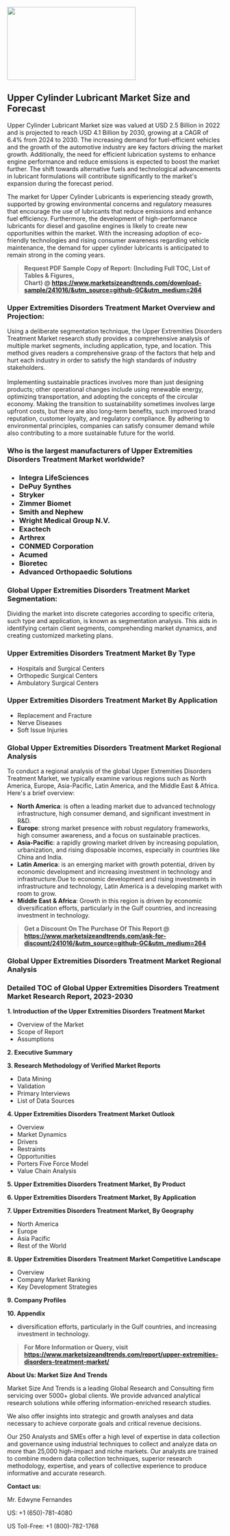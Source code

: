 <p><img class="alignnone size-medium wp-image-20088" src="https://ffe5etoiles.com/wp-content/uploads/2024/12/MST1-300x171.png" alt="" width="300" height="171" /></p><h2>Upper Cylinder Lubricant Market Size and Forecast</h2><p>Upper Cylinder Lubricant Market size was valued at USD 2.5 Billion in 2022 and is projected to reach USD 4.1 Billion by 2030, growing at a CAGR of 6.4% from 2024 to 2030. The increasing demand for fuel-efficient vehicles and the growth of the automotive industry are key factors driving the market growth. Additionally, the need for efficient lubrication systems to enhance engine performance and reduce emissions is expected to boost the market further. The shift towards alternative fuels and technological advancements in lubricant formulations will contribute significantly to the market's expansion during the forecast period.</p><p>The market for Upper Cylinder Lubricants is experiencing steady growth, supported by growing environmental concerns and regulatory measures that encourage the use of lubricants that reduce emissions and enhance fuel efficiency. Furthermore, the development of high-performance lubricants for diesel and gasoline engines is likely to create new opportunities within the market. With the increasing adoption of eco-friendly technologies and rising consumer awareness regarding vehicle maintenance, the demand for upper cylinder lubricants is anticipated to remain strong in the coming years.</p></p><blockquote id="" class=""><strong>Request PDF Sample Copy of Report: (Including Full TOC, List of Tables &amp; Figures, Chart)&nbsp;@&nbsp;<strong><a href="https://www.marketsizeandtrends.com/download-sample/241016/&utm_source=github-GC&utm_medium=264" target="_blank">https://www.marketsizeandtrends.com/download-sample/241016/&utm_source=github-GC&utm_medium=264</a></strong></strong></blockquote><h3 id="" class="">Upper Extremities Disorders Treatment Market&nbsp;Overview and Projection:</h3><p id="" class="">Using a deliberate segmentation technique, the Upper Extremities Disorders Treatment Market research study provides a comprehensive analysis of multiple market segments, including application, type, and location. This method gives readers a comprehensive grasp of the factors that help and hurt each industry in order to satisfy the high standards of industry stakeholders. <br /> <br />Implementing sustainable practices involves more than just designing products; other operational changes include using renewable energy, optimizing transportation, and adopting the concepts of the circular economy. Making the transition to sustainability sometimes involves large upfront costs, but there are also long-term benefits, such improved brand reputation, customer loyalty, and regulatory compliance. By adhering to environmental principles, companies can satisfy consumer demand while also contributing to a more sustainable future for the world.</p><h3 id="" class="">Who is the largest manufacturers of&nbsp;Upper Extremities Disorders Treatment Market worldwide?</h3><h3 class=""><p><ul><li>Integra LifeSciences </li><li> DePuy Synthes </li><li> Stryker </li><li> Zimmer Biomet </li><li> Smith and Nephew </li><li> Wright Medical Group N.V. </li><li> Exactech </li><li> Arthrex </li><li> CONMED Corporation </li><li> Acumed </li><li> Bioretec </li><li> Advanced Orthopaedic Solutions</li></ul></p></h3><h3 id="" class="">Global&nbsp;Upper Extremities Disorders Treatment Market Segmentation:</h3><p id="" class="">Dividing the market into discrete categories according to specific criteria, such type and application, is known as segmentation analysis. This aids in identifying certain client segments, comprehending market dynamics, and creating customized marketing plans.</p><h3 id="" class="">Upper Extremities Disorders Treatment Market&nbsp;By Type</h3><p><p><ul><li>Hospitals and Surgical Centers</li><li> Orthopedic Surgical Centers</li><li> Ambulatory Surgical Centers</p></li></ul></p></p><h3 id="" class="">Upper Extremities Disorders Treatment Market&nbsp;By Application</h3><p class=""><p><ul><li>Replacement and Fracture</li><li> Nerve Diseases</li><li> Soft Issue Injuries</li></ul></p></p><h3 id="" class="">Global Upper Extremities Disorders Treatment Market Regional Analysis</h3><p id="" class="">To conduct a regional analysis of the global Upper Extremities Disorders Treatment Market, we typically examine various regions such as North America, Europe, Asia-Pacific, Latin America, and the Middle East &amp; Africa. Here's a brief overview:</p><ul><li><strong>North America</strong>: is often a leading market due to advanced technology infrastructure, high consumer demand, and significant investment in R&amp;D.</li><li><strong>Europe</strong>: strong market presence with robust regulatory frameworks, high consumer awareness, and a focus on sustainable practices.</li><li><strong>Asia-Pacific</strong>: a rapidly growing market driven by increasing population, urbanization, and rising disposable incomes, especially in countries like China and India.</li><li><strong>Latin America</strong>: is an emerging market with growth potential, driven by economic development and increasing investment in technology and infrastructure.Due to economic development and rising investments in infrastructure and technology, Latin America is a developing market with room to grow.</li><li><strong>Middle East &amp; Africa</strong>: Growth in this region is driven by economic diversification efforts, particularly in the Gulf countries, and increasing investment in technology.</li></ul><blockquote id="" class=""><strong>Get a Discount On The Purchase Of This Report @ <strong><a href="https://www.marketsizeandtrends.com/ask-for-discount/241016/&utm_source=github-GC&utm_medium=264" target="_blank">https://www.marketsizeandtrends.com/ask-for-discount/241016/&utm_source=github-GC&utm_medium=264</a></strong></strong></blockquote><h3 id="" class="">Global Upper Extremities Disorders Treatment Market Regional Analysis</h3><h3 id="" class="">Detailed TOC of Global Upper Extremities Disorders Treatment Market Research Report, 2023-2030</h3><p id="" class=""><strong>1. Introduction of the Upper Extremities Disorders Treatment Market</strong></p><ul><li>Overview of the Market</li><li>Scope of Report</li><li>Assumptions</li></ul><p id="" class=""><strong>2. Executive Summary</strong></p><p id="" class=""><strong>3. Research Methodology of Verified Market Reports</strong></p><ul><li>Data Mining</li><li>Validation</li><li>Primary Interviews</li><li>List of Data Sources</li></ul><p id="" class=""><strong>4. Upper Extremities Disorders Treatment Market Outlook</strong></p><ul><li>Overview</li><li>Market Dynamics</li><li>Drivers</li><li>Restraints</li><li>Opportunities</li><li>Porters Five Force Model</li><li>Value Chain Analysis</li></ul><p id="" class=""><strong>5. Upper Extremities Disorders Treatment Market, By Product</strong></p><p id="" class=""><strong>6. Upper Extremities Disorders Treatment Market, By Application</strong></p><p id="" class=""><strong>7. Upper Extremities Disorders Treatment Market, By Geography</strong></p><ul><li>North America</li><li>Europe</li><li>Asia Pacific</li><li>Rest of the World</li></ul><p id="" class=""><strong>8. Upper Extremities Disorders Treatment Market Competitive Landscape</strong></p><ul><li>Overview</li><li>Company Market Ranking</li><li>Key Development Strategies</li></ul><p id="" class=""><strong>9. Company Profiles</strong></p><p id="" class=""><strong>10. Appendix</strong></p><ul><li>diversification efforts, particularly in the Gulf countries, and increasing investment in technology.</li></ul><blockquote id="" class=""><strong>For More Information or Query, visit <strong><strong><a href="https://www.marketsizeandtrends.com/report/upper-extremities-disorders-treatment-market/" target="_blank">https://www.marketsizeandtrends.com/report/upper-extremities-disorders-treatment-market/</a></strong></strong></strong></blockquote><p id="" class=""><strong>About Us: Market Size And Trends</strong></p><p id="" class="">Market Size And Trends is a leading Global Research and Consulting firm servicing over 5000+ global clients. We provide advanced analytical research solutions while offering information-enriched research studies.</p><p id="" class="">We also offer insights into strategic and growth analyses and data necessary to achieve corporate goals and critical revenue decisions.</p><p id="" class="">Our 250 Analysts and SMEs offer a high level of expertise in data collection and governance using industrial techniques to collect and analyze data on more than 25,000 high-impact and niche markets. Our analysts are trained to combine modern data collection techniques, superior research methodology, expertise, and years of collective experience to produce informative and accurate research.</p><p id="" class=""><strong>Contact us:</strong></p><p id="" class="">Mr. Edwyne Fernandes</p><p id="" class="">US: +1 (650)-781-4080</p><p id="" class="">US Toll-Free: +1 (800)-782-1768</p>
